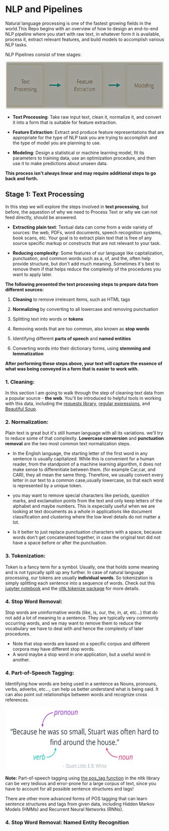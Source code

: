 # NLP and Pipelines
 
Natural language processing is one of the fastest growing fields in the world.This Repo begins with an overview of how to design an end-to-end NLP pipeline where you start with raw text, in whatever form it is available, process it, extract relevant features, and build models to accomplish various NLP tasks. 

NLP Pipelines consist of tree stages:

<p align="center">
  <img src="/imgs/1.PNG" alt="" width="500" height="150" >
 </p>
 
   * **Text Processing**: Take raw input text, clean it, normalize it, and convert it into a form that is suitable for feature extraction.
   * **Feature Extraction**: Extract and produce feature representations that are appropriate for the type of NLP task you are trying to accomplish and the type of model you are planning to use.

   * **Modeling**: Design a statistical or machine learning model, fit its parameters to training data, use an optimization procedure, and then use it to make predictions about unseen data.
   
   
**This process isn't always linear and may require additional steps to go back and forth.**

## Stage 1: Text Processing
In this step we will explore the steps involved in **text processing**, but before, the aquestion of why we need to Process Text or why we can not feed directly, should be answered.


 * **Extracting plain text**: Textual data can come from a wide variety of sources: the web, PDFs, word documents, speech recognition systems, book scans, etc. Your goal is to extract plain text that is free of any source specific markup or constructs that are not relevant to your task.
 
 * **Reducing complexity**: Some features of our language like capitalization, punctuation, and common words such as a, of, and the, often help provide structure, but don't add much meaning. Sometimes it's best to remove them if that helps reduce the complexity of the procedures you want to apply later.


**The following presented the text processing steps to prepare data from different sources:**

 1. **Cleaning** to remove irrelevant items, such as HTML tags
 
 2. **Normalizing** by converting to all lowercase and removing punctuation
 
 3. Splitting text into words or **tokens**
 
 4. Removing words that are too common, also known as **stop words**
 
 5. Identifying different **parts of speech** and **named entities**
 
 6. Converting words into their dictionary forms, using **stemming and lemmatization**

**After performing these steps above, your text will capture the essence of what was being conveyed in a form that is easier to work with.**


### 1. Cleaning: 

In this section I am going to walk through the step of cleaning text data from a popular source - **the web**. You'll be introduced to helpful tools in working with this data, including the [requests library](http://docs.python-requests.org/en/master/user/quickstart/#make-a-request), [regular expressions](https://docs.python.org/3/library/re.html), and [Beautiful Soup](https://www.crummy.com/software/BeautifulSoup/bs4/doc/).


### 2. Normalization: 

Plain text is great but it's still human language with all its variations. we'll try to reduce some of that complexity.  **Lowercase conversion** and **punctuation removal** are the two most common text normalization steps.  

*  In the English language, the starting letter of the first word in any sentence is usually capitalized.  While this is convenient for
a human reader, from the standpoint of a machine learning algorithm, it does not make sense to differentiate between them. (for example Car,car, and CAR), they all mean the same thing. Therefore, we usually convert every letter in our text to a common case,usually lowercase, so that each word is represented by a unique token. 

*  you may want to remove special characters like periods, question marks, and exclamation points from the text and only keep letters of the alphabet and maybe numbers. This is especially useful when we are looking at text documents as a whole in applications like document classification and clustering where the low level details do not matter a lot. 

* Is it better to just replace punctuation characters with a space, because words don't get concatenated together, in case the original text did not have a space before or after the punctuation.



### 3. Tokenization: 

Token is a fancy term for a symbol. Usually, one that holds some meaning and is not typically split up any further. In case of natural language processing, our tokens are usually **individual words**. So tokenization is simply splitting each sentence into a sequence of words. Check out this [jupyter notebook]() and the [nltk.tokenize package](http://www.nltk.org/api/nltk.tokenize.html) for more details. 


### 4. Stop Word Removal: 

Stop words are uninformative words (like, is, our, the, in, at, etc...) that do not add a lot of meaning to a sentence.
They are typically very commonly occurring words, and we may want to remove them to reduce the vocabulary we have to
deal with and hence the complexity of later procedures. 

* Note that stop words are based on a specific corpus and different corpora may have different stop words. 
* A word maybe a stop word in one application, but a useful word in another. 

### 4. Part-of-Speech Tagging:

Identifying how words are being used in a sentence as Nouns, pronouns, verbs, adverbs, etc..., can help us better understand what is being said. It can also point out relationships between words and recognize cross references. 

<p align="center">
  <img src="/imgs/2.PNG" alt="" width="500" height="200" >
 </p>

**Note:** Part-of-speech tagging using [the pos_tag function](https://www.nltk.org/book/ch05.html)  in the nltk library can be very tedious and error-prone for a large corpus of text, since you have to account for all possible sentence structures and tags!

There are other more advanced forms of POS tagging that can learn sentence structures and tags from given data, including Hidden Markov Models (HMMs) and Recurrent Neural Networks (RNNs).


### 4. Stop Word Removal: Named Entity Recognition
